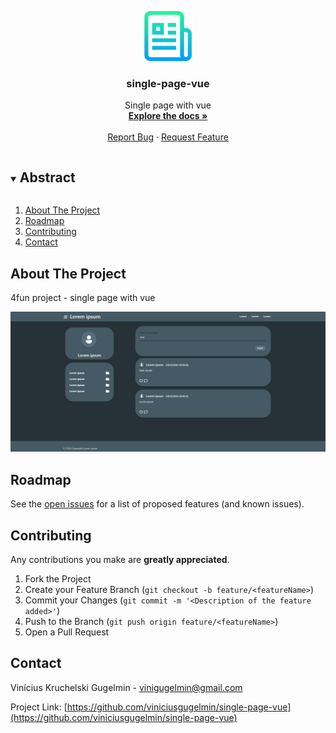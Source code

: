 <p align="center">
  <a href="https://github.com/viniciusgugelmin/single-page-vue">
    <img src="info/readme.png" alt="readme-logo" width="80" height="80">
  </a>

  <h3 align="center">single-page-vue</h3>

  <p align="center">
    Single page with vue
    <br />
    <a href="https://github.com/viniciusgugelmin/single-page-vue"><strong>Explore the docs »</strong></a>
    <br />
    <br />
    <!--
    <a href="https://github.com/viniciusgugelmin/single-page-vue">View Demo</a>
    ·
    -->
    <a href="https://github.com/viniciusgugelmin/single-page-vue/issues">Report Bug</a>
    ·
    <a href="https://github.com/viniciusgugelmin/single-page-vue/issues">Request Feature</a>
  </p>
</p>


<details open="open">
  <summary><h2 style="display: inline-block">Abstract</h2></summary>
  <ol>
    <li>
      <a href="#about-the-project">About The Project</a>
    </li>
    <li><a href="#roadmap">Roadmap</a></li>
    <li><a href="#contributing">Contributing</a></li>
    <li><a href="#contact">Contact</a></li>
  </ol>
</details>



## About The Project
4fun project - single page with vue

<img src="info/demo.png" alt="readme-logo" width="800">

## Roadmap

See the [open issues](https://github.com/viniciusgugelmin/single-page-vue/issues) for a list of proposed features (and known issues).



## Contributing

Any contributions you make are **greatly appreciated**.

1. Fork the Project
2. Create your Feature Branch (`git checkout -b feature/<featureName>`)
3. Commit your Changes (`git commit -m '<Description of the feature added>'`)
4. Push to the Branch (`git push origin feature/<featureName>`)
5. Open a Pull Request



## Contact

Vinícius Kruchelski Gugelmin - vinigugelmin@gmail.com

Project Link: [https://github.com/viniciusgugelmin/single-page-vue](https://github.com/viniciusgugelmin/single-page-vue)
